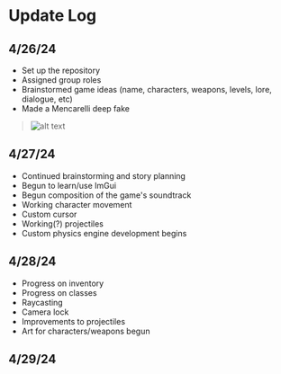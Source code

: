 # Update Log
## 4/26/24
- Set up the repository
- Assigned group roles
- Brainstormed game ideas (name, characters, weapons, levels, lore, dialogue, etc)
- Made a Mencarelli deep fake
> ![alt text](images/mackarelli_deepfake.gif)

## 4/27/24
- Continued brainstorming and story planning
- Begun to learn/use ImGui
- Begun composition of the game's soundtrack
- Working character movement
- Custom cursor
- Working(?) projectiles
- Custom physics engine development begins

## 4/28/24
- Progress on inventory
- Progress on classes
- Raycasting
- Camera lock
- Improvements to projectiles
- Art for characters/weapons begun

## 4/29/24
